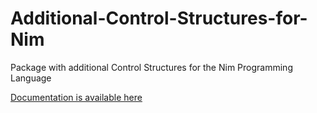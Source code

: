 # Additional-Control-Structures-for-Nim
Package with additional Control Structures for the Nim Programming Language


[Documentation is available 
here](http://htmlpreview.github.io/?https://github.com/TakeYourFreedom/Additional-Control-Structures-for-Nim/blob/master/controlStructures.html)
